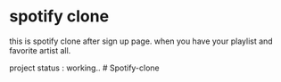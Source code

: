 # spotify clone

this is spotify clone after sign up page.
when you have your playlist and favorite artist all.

project status : working..
#   S p o t i f y - c l o n e  
 